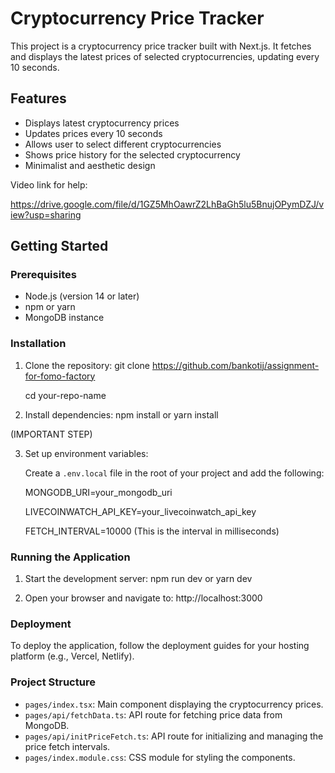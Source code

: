  # Cryptocurrency Price Tracker

This project is a cryptocurrency price tracker built with Next.js. It fetches and displays the latest prices of selected cryptocurrencies, updating every 10 seconds.

## Features

- Displays latest cryptocurrency prices
- Updates prices every 10 seconds
- Allows user to select different cryptocurrencies
- Shows price history for the selected cryptocurrency
- Minimalist and aesthetic design

Video link for help:

https://drive.google.com/file/d/1GZ5MhOawrZ2LhBaGh5lu5BnujOPymDZJ/view?usp=sharing


## Getting Started

### Prerequisites

- Node.js (version 14 or later)
- npm or yarn
- MongoDB instance

### Installation

1. Clone the repository:
   git clone https://github.com/bankotij/assignment-for-fomo-factory
   
   cd your-repo-name

2. Install dependencies:
   npm install
   or
   yarn install


(IMPORTANT STEP)

3. Set up environment variables:

   Create a `.env.local` file in the root of your project and add the following:

   MONGODB_URI=your_mongodb_uri

   LIVECOINWATCH_API_KEY=your_livecoinwatch_api_key

   FETCH_INTERVAL=10000 (This is the interval in milliseconds)

### Running the Application

1. Start the development server:
   npm run dev
   or
   yarn dev

2. Open your browser and navigate to:
   http://localhost:3000

### Deployment

To deploy the application, follow the deployment guides for your hosting platform (e.g., Vercel, Netlify).

### Project Structure

- `pages/index.tsx`: Main component displaying the cryptocurrency prices.
- `pages/api/fetchData.ts`: API route for fetching price data from MongoDB.
- `pages/api/initPriceFetch.ts`: API route for initializing and managing the price fetch intervals.
- `pages/index.module.css`: CSS module for styling the components.

